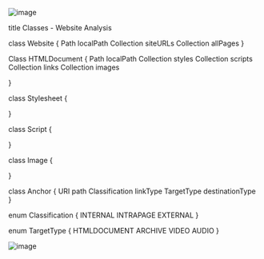 ![image](https://user-images.githubusercontent.com/87342389/177408810-6d8f3c00-40d0-442e-ae14-704d6546fc6c.png)



title Classes - Website Analysis


class Website {
  Path localPath
  Collection<URL> siteURLs
  Collection<HTMLDocument> allPages
}

Class HTMLDocument {
  Path localPath
  Collection<StyleSheet> styles
  Collection<JavaScript> scripts
  Collection<Anchor> links
  Collection<Image> images
  
}

class Stylesheet {

}

class Script {

}

class Image {

}

class Anchor {
    URI path
    Classification linkType
    TargetType destinationType
}

enum Classification {
    INTERNAL
    INTRAPAGE
    EXTERNAL
}

enum TargetType {
    HTMLDOCUMENT
    ARCHIVE
    VIDEO
    AUDIO
}

![image](https://user-images.githubusercontent.com/92636394/177410905-fc86e3c9-745c-476b-9207-bca843961b0f.png)
